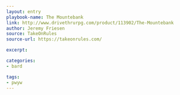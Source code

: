 ```yaml
---
layout: entry
playbook-name: The Mountebank
link: http://www.drivethrurpg.com/product/113902/The-Mountebank
author: Jeremy Friesen
source: TakeOnRules
source-url: https://takeonrules.com/

excerpt:

categories:
- bard

tags:
- pwyw
---
```

